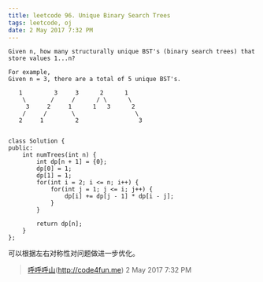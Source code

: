 ```yaml
---
title: leetcode 96. Unique Binary Search Trees
tags: leetcode, oj
date: 2 May 2017 7:32 PM
---
```

	Given n, how many structurally unique BST's (binary search trees) that store values 1...n?
	
	For example,
	Given n = 3, there are a total of 5 unique BST's.
	
	   1         3     3      2      1
	    \       /     /      / \      \
	     3     2     1      1   3      2
	    /     /       \                 \
	   2     1         2                 3
	

	class Solution {
	public:
	    int numTrees(int n) {
	        int dp[n + 1] = {0};
	        dp[0] = 1;
	        dp[1] = 1;
	        for(int i = 2; i <= n; i++) {
	            for(int j = 1; j <= i; j++) {
	                dp[i] += dp[j - 1] * dp[i - j];
	            }
	        }
	        
	        return dp[n];
	    }
	};

可以根据左右对称性对问题做进一步优化。

> [呼呼呼山]()(http://code4fun.me)
> 2 May 2017 7:32 PM 

